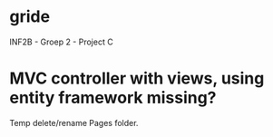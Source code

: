 # gride
INF2B - Groep 2 - Project C


# MVC controller with views, using entity framework missing?
Temp delete/rename Pages folder.